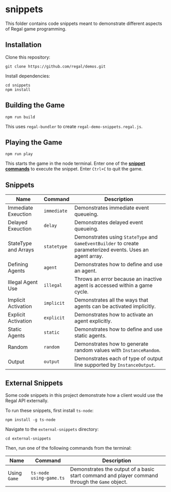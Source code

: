 # snippets
This folder contains code snippets meant to demonstrate different aspects of Regal game programming.

## Installation
Clone this repository:

```
git clone https://github.com/regal/demos.git
```

Install dependencies:

```
cd snippets
npm install
```

## Building the Game
```
npm run build
```

This uses `regal-bundler` to create `regal-demo-snippets.regal.js`.

## Playing the Game
```
npm run play
```

This starts the game in the node terminal. Enter one of the [**snippet commands**](#snippets-1) to execute the snippet. Enter `Ctrl+C` to quit the game.

## Snippets

Name | Command | Description
--- | --- | ---
Immediate Exeuction | `immediate` | Demonstrates immediate event queueing.
Delayed Exeuction | `delay` | Demonstrates delayed event queueing.
StateType and Arrays | `statetype` | Demonstrates using `StateType` and `GameEventBuilder` to create parameterized events. Uses an agent array.
Defining Agents | `agent` | Demonstrates how to define and use an agent.
Illegal Agent Use | `illegal` | Throws an error because an inactive agent is accessed within a game cycle.
Implicit Activation | `implicit` | Demonstrates all the ways that agents can be activated implicitly.
Explicit Activation | `explicit` | Demonstrates how to activate an agent explicitly.
Static Agents | `static` | Demonstrates how to define and use static agents.
Random | `random` | Demonstrates how to generate random values with `InstanceRandom`.
Output | `output` | Demonstrates each of type of output line supported by `InstanceOutput`.

## External Snippets

Some code snippets in this project demonstrate how a client would use the Regal API externally. 

To run these snippets, first install `ts-node`:
```
npm install -g ts-node
```

Navigate to the `external-snippets` directory:
```
cd external-snippets
```

Then, run one of the following commands from the terminal:

Name | Command | Description
--- | --- | ---
Using `Game` | `ts-node using-game.ts` | Demonstrates the output of a basic start command and player command through the `Game` object.
